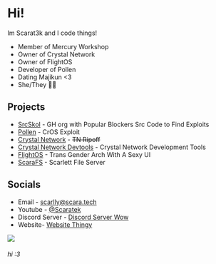 # Hi!
Im Scarat3k and I code things!
- Member of Mercury Workshop
- Owner of Crystal Network
- Owner of FlightOS
- Developer of Pollen
- Dating Majikun <3
- She/They 🏳️‍⚧️

## Projects
- [SrcSkol](https://github.com/src-skol) - GH org with Popular Blockers Src Code to Find Exploits
- [Pollen](https://github.com/mercuryworkshop/pollen) - CrOS Exploit
- [Crystal Network](https://github.com/crystalnetwork-dev) - ~~TN Ripoff~~
- [Crystal Network Devtools](https://github.com/crystalnetwork-devtools) - Crystal Network Development Tools
- [FlightOS](https://github.com/flightos) - Trans Gender Arch With A Sexy UI
- [ScaraFS](https://scarafs.scarat3k.me) - Scarlett File Server

## Socials
- Email - [scarlly@scara.tech](mailto:scarlly@scara.tech)
- Youtube - [@Scaratek](https://www.youtuber.com/@scaratek)
- Discord Server - [Discord Server Wow](https://discord.gg/JawyTs5zsh)
- Website- [Website Thingy](https://scarat3k.me)

<a href="https://www.buymeacoffee.com/scarat3k"><img src="https://img.buymeacoffee.com/button-api/?text=Buy me a coffee&emoji=☕&slug=scarat3k&button_colour=f5bce0&font_colour=000000&font_family=Cookie&outline_colour=000000&coffee_colour=FFDD00" /></a>
###### hi :3

